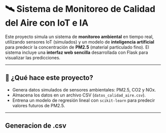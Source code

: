 # 🛰️ Sistema de Monitoreo de Calidad del Aire con IoT e IA

Este proyecto simula un sistema de **monitoreo ambiental** en tiempo real, utilizando sensores IoT (simulados) y un modelo de **inteligencia artificial** para predecir la concentración de **PM2.5** (material particulado fino). El sistema incluye una **interfaz web sencilla** desarrollada con Flask para visualizar las predicciones.

---

## 🧠 ¿Qué hace este proyecto?

- Genera datos simulados de sensores ambientales: PM2.5, CO2 y NOx.
- Almacena los datos en un archivo CSV (`datos_calidad_aire.csv`).
- Entrena un modelo de regresión lineal con `scikit-learn` para predecir valores futuros de PM2.5.


---

## Generacion de .csv

![]()

